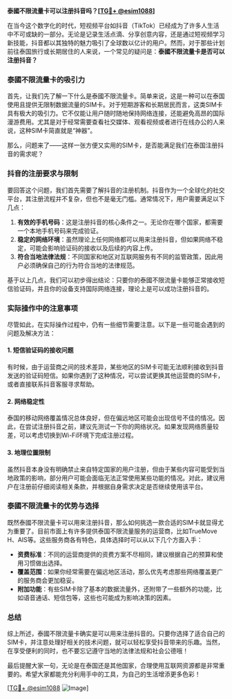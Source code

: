 **泰國不限流量卡可以注册抖音吗？[[TG💪+ @esim1088](https://t.me/s/esim1088)]**

在当今这个数字化的时代，短视频平台如抖音（TikTok）已经成为了许多人生活中不可或缺的一部分。无论是记录生活点滴、分享创意内容，还是通过短视频学习新技能，抖音都以其独特的魅力吸引了全球数以亿计的用户。然而，对于那些计划前往泰国旅行或长期居住的人来说，一个常见的疑问是：**泰國不限流量卡是否可以注册抖音？**

### 泰國不限流量卡的吸引力

首先，让我们先了解一下什么是泰國不限流量卡。简单来说，这是一种可以在泰国使用且提供无限制数据流量的SIM卡。对于短期游客和长期居民而言，这类SIM卡具有极大的吸引力。它不仅能让用户随时随地保持网络连接，还能避免高昂的国际漫游费用。尤其是对于经常需要查看社交媒体、观看视频或者进行在线办公的人来说，这种SIM卡简直就是“神器”。

那么，问题来了——这样一张方便又实用的SIM卡，是否能满足我们在泰国注册抖音的需求呢？

### 抖音的注册要求与限制

要回答这个问题，我们首先需要了解抖音的注册机制。抖音作为一个全球化的社交平台，其注册流程并不复杂，但也不是毫无门槛。通常情况下，用户需要满足以下几点：

1. **有效的手机号码**：这是注册抖音的核心条件之一。无论你在哪个国家，都需要一个本地手机号码来完成验证。
2. **稳定的网络环境**：虽然理论上任何网络都可以用来注册抖音，但如果网络不稳定，可能会影响验证码的接收以及后续的内容上传。
3. **符合当地法律法规**：不同国家和地区对互联网服务有不同的监管政策，因此用户必须确保自己的行为符合当地的法律规范。

基于以上几点，我们可以初步得出结论：只要你的泰國不限流量卡能够正常接收短信验证码，并且你的设备支持国际网络连接，理论上是可以成功注册抖音的。

### 实际操作中的注意事项

尽管如此，在实际操作过程中，仍有一些细节需要注意。以下是一些可能会遇到的问题及解决方法：

#### 1. 短信验证码的接收问题
有时候，由于运营商之间的技术差异，某些地区的SIM卡可能无法顺利接收到抖音发送的验证码短信。如果你遇到了这种情况，可以尝试更换其他运营商的SIM卡，或者直接联系抖音客服寻求帮助。

#### 2. 网络稳定性
泰国的移动网络覆盖情况总体良好，但在偏远地区可能会出现信号不佳的情况。因此，在尝试注册抖音之前，建议先测试一下你的网络状况。如果发现网络质量较差，可以考虑切换到Wi-Fi环境下完成注册过程。

#### 3. 地理位置限制
虽然抖音本身没有明确禁止来自特定国家的用户注册，但由于某些内容可能受到当地政策的影响，部分用户可能会面临无法正常使用某些功能的情况。对此，建议用户在注册前仔细阅读相关条款，并根据自身需求决定是否继续使用该平台。

### 泰國不限流量卡的优势与选择

既然泰國不限流量卡可以用来注册抖音，那么如何挑选一款合适的SIM卡就显得尤为重要了。目前市面上有许多提供泰国不限流量服务的运营商，比如TrueMove H、AIS等。这些服务商各有特色，具体选择时可以从以下几个方面入手：

- **资费标准**：不同的运营商提供的资费方案不尽相同，建议根据自己的预算和使用习惯做出选择。
- **覆盖范围**：如果你经常需要在偏远地区活动，那么优先考虑那些网络覆盖更广的服务商会更加稳妥。
- **附加功能**：有些SIM卡除了基本的数据流量外，还附带了一些额外的功能，比如语音通话、短信包等，这些也可能成为影响决策的因素。

### 总结

综上所述，泰國不限流量卡确实是可以用来注册抖音的。只要你选择了适合自己的SIM卡，并注意处理好相关的技术问题，就可以轻松享受抖音带来的乐趣。当然，在享受便利的同时，也不要忘记遵守当地的法律法规和社会公德哦！

最后提醒大家一句，无论是在泰国还是其他国家，合理使用互联网资源都是非常重要的。希望大家都能充分利用手中的工具，为自己的生活增添更多色彩！ 

[[TG💪+ @esim1088](https://t.me/s/esim1088) ![Image](https://i.postimg.cc/4NQfJmqS/Snipaste-2025-05-13-00-14-12.png)]